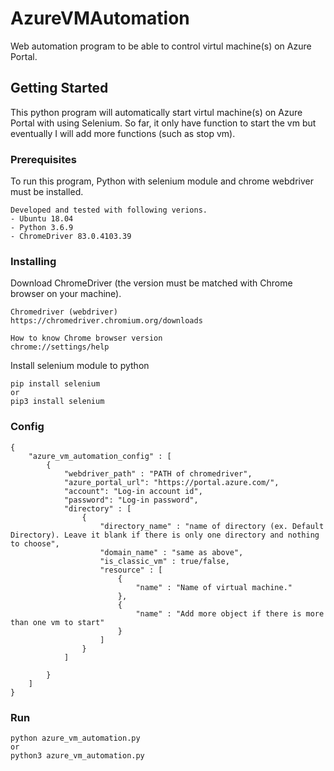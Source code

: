 # AzureVMAutomation

Web automation program to be able to control virtul machine(s) on Azure Portal. 

## Getting Started

This python program will automatically start virtul machine(s) on Azure Portal with using Selenium. 
So far, it only have function to start the vm but eventually I will add more functions (such as stop vm).

### Prerequisites

To run this program, Python with selenium module and chrome webdriver must be installed.

```
Developed and tested with following verions.
- Ubuntu 18.04
- Python 3.6.9
- ChromeDriver 83.0.4103.39
```

### Installing

Download ChromeDriver (the version must be matched with Chrome browser on your machine).

```
Chromedriver (webdriver)
https://chromedriver.chromium.org/downloads

How to know Chrome browser version
chrome://settings/help
```

Install selenium module to python

```
pip install selenium
or
pip3 install selenium
```

### Config

```
{
    "azure_vm_automation_config" : [
        {
            "webdriver_path" : "PATH of chromedriver",
            "azure_portal_url": "https://portal.azure.com/",
            "account": "Log-in account id",
            "password": "Log-in password",
            "directory" : [
                { 
                    "directory_name" : "name of directory (ex. Default Directory). Leave it blank if there is only one directory and nothing to choose",
                    "domain_name" : "same as above",
                    "is_classic_vm" : true/false,
                    "resource" : [
                        {
                            "name" : "Name of virtual machine."
                        },
                        {
                            "name" : "Add more object if there is more than one vm to start"
                        }
                    ]
                }
            ]

        }
    ]
}

```
### Run

```
python azure_vm_automation.py
or
python3 azure_vm_automation.py
```
